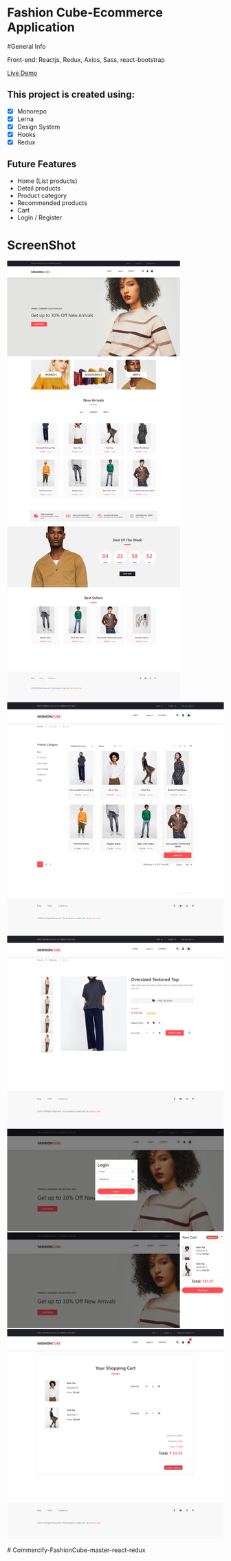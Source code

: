 # Fashion Cube-Ecommerce Application <br/>

#General Info <br/>

Front-end: Reactjs, Redux, Axios, Sass, react-bootstrap<br/>

[Live Demo](https://quintuslabs.github.io/fashion-cube) <br/>

## This project is created using: <br/>

- [x] Monorepo
- [x] Lerna
- [x] Design System
- [x] Hooks
- [x] Redux

## Future Features <br/>

- Home (List products)
- Detail products
- Product category
- Recommended products
- Cart
- Login / Register

# ScreenShot

<img src="screen/screen1.png">
<img src="screen/screen2.png">
<img src="screen/screen3.png">
<img src="screen/screen4.png">
<img src="screen/screen5.png">
<img src="screen/screen6.png">

#   C o m m e r c i f y - F a s h i o n C u b e - m a s t e r - r e a c t - r e d u x 
 
 
